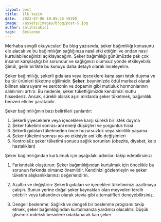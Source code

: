 ```yaml
---
layout: post
title:  Ilk Yazim
date:   2023-07-06 10:05:55 +0300
image:  /assets/images/blog/post-5.jpg
author: salihacakici
tags:   Beslenme
---
```

Merhaba sevgili okuyucular! Bu blog yazısında, şeker bağımlılığı konusunu ele alacak ve bu bağımlılığın sağlığınıza nasıl etki ettiğini ve ondan nasıl kurtulabileceğinizi açıklayacağım. Şeker bağımlılığı günümüzde pek çok insanın karşılaştığı bir sorundur ve sağlığınızı olumsuz yönde etkileyebilir. Şimdi, gelin birlikte bu konuyu daha detaylı olarak inceleyelim.

Şeker bağımlılığı, şekerli gıdalara veya içeceklere karşı aşırı istek duyma ve bu tür ürünleri tüketme eğilimidir. **Şeker**, beynimizde ödül merkezi olarak bilinen alanı uyarır ve serotonin ve dopamin gibi mutluluk hormonlarının salınımını artırır. Bu nedenle, şeker tükettiğimizde kendimizi mutlu hissederiz. Ancak, sürekli olarak aşırı miktarda şeker tüketmek, bağımlılık benzeri etkiler yaratabilir.

Şeker bağımlılığının bazı belirtileri şunlardır:

1.  Şekerli yiyeceklere veya içeceklere karşı sürekli bir istek duyma
2.  Şeker tüketimi sonrası ani enerji düşüşleri ve yorgunluk hissi
3.  Şekerli gıdaları tüketmeden önce huzursuzluk veya sinirlilik yaşama
4.  Şeker tüketimi sonrası yo-yo etkisiyle ani kilo değişimleri
5.  Kontrolsüz şeker tüketimi sonucu sağlık sorunları (obezite, diyabet, kalp hastalıkları)

Şeker bağımlılığından kurtulmak için aşağıdaki adımları takip edebilirsiniz:

1.  Farkındalık oluşturun: Şeker bağımlılığından kurtulmak için öncelikle bu sorunun farkında olmanız önemlidir. Kendinizi gözlemleyin ve şeker tüketim alışkanlıklarınızı değerlendirin.
    
2.  Azaltın ve değiştirin: Şekerli gıdaları ve içecekleri tüketiminizi azaltmaya çalışın. Bunun yerine doğal şeker kaynakları olan meyveleri tercih edebilir veya tatlandırıcı olarak stevia gibi alternatifleri deneyebilirsiniz.
    
3.  Dengeli beslenme: Sağlıklı ve dengeli bir beslenme programı takip etmek, şeker bağımlılığından kurtulmanıza yardımcı olacaktır. Düşük glisemik indeksli besinlere odaklanarak kan şeker
